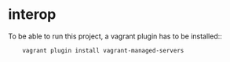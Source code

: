 # interop

To be able to run this project, a vagrant plugin has to be installed::

        vagrant plugin install vagrant-managed-servers